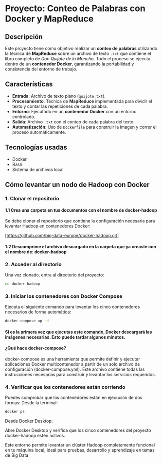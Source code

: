 # Proyecto: Conteo de Palabras con Docker y MapReduce

##  Descripción

Este proyecto tiene como objetivo realizar un **conteo de palabras** utilizando la técnica de **MapReduce** sobre un archivo de texto `.txt` que contiene el libro completo de *Don Quijote de la Mancha*. Todo el proceso se ejecuta dentro de un **contenedor Docker**, garantizando la portabilidad y consistencia del entorno de trabajo.

##  Características

-  **Entrada**: Archivo de texto plano (`quijote.txt`).
-  **Procesamiento**: Técnica de **MapReduce** implementada para dividir el texto y contar las repeticiones de cada palabra.
-  **Entorno**: Ejecutado en un **contenedor Docker** con un entorno controlado.
-  **Salida**: Archivo `.txt` con el conteo de cada palabra del texto.
-  **Automatización**: Uso de `Dockerfile` para construir la imagen y correr el proceso automáticamente.

##  Tecnologías usadas

- Docker
- Bash
- Sistema de archivos local

## Cómo levantar un nodo de Hadoop con Docker

###  1. Clonar el repositorio

#### 1.1 Crea una carpeta en tus documentos con el nombre de docker-hadoop

Se debe clonar el repositorio que contiene la configuración necesaria para levantar Hadoop en contenedores Docker:


[https://github.com/big-data-europe/docker-hadoop.git]


#### 1.2 Descomprime el archivo descargado en la carpeta que ya creaste con el nombre de: docker-hadoop


### 2. Acceder al directorio

Una vez clonado, entra al directorio del proyecto:
```bash
cd docker-hadoop
```
### 3. Iniciar los contenedores con Docker Compose

Ejecuta el siguiente comando para levantar los cinco contenedores necesarios de forma automática:

```bash
docker-compose up -d
```
#### Si es la primera vez que ejecutas este comando, Docker descargará las imágenes necesarias. Esto puede tardar algunos minutos.

#### ¿Qué hace docker-compose?

docker-compose es una herramienta que permite definir y ejecutar aplicaciones Docker multicontenedor a partir de un solo archivo de configuración (docker-compose.yml). Este archivo contiene todas las instrucciones necesarias para construir y levantar los servicios requeridos.

### 4. Verificar que los contenedores están corriendo

Puedes comprobar que los contenedores están en ejecución de dos formas:
Desde la terminal:

```bash
docker ps
```
Desde Docker Desktop:

Abre Docker Desktop y verifica que los cinco contenedores del proyecto docker-hadoop estén activos.

Este entorno permite levantar un clúster Hadoop completamente funcional en tu máquina local, ideal para pruebas, desarrollo y aprendizaje en temas de Big Data.







